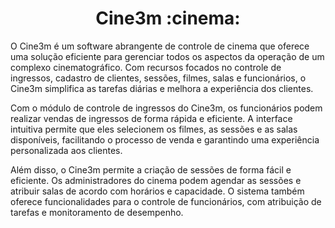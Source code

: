 <h1 align="center">Cine3m :cinema:</h1>

O Cine3m é um software abrangente de controle de cinema que oferece uma solução eficiente para gerenciar todos os aspectos da operação de um complexo cinematográfico. Com recursos focados no controle de ingressos, cadastro de clientes, sessões, filmes, salas e funcionários, o Cine3m simplifica as tarefas diárias e melhora a experiência dos clientes.

Com o módulo de controle de ingressos do Cine3m, os funcionários podem realizar vendas de ingressos de forma rápida e eficiente. A interface intuitiva permite que eles selecionem os filmes, as sessões e as salas disponíveis, facilitando o processo de venda e garantindo uma experiência personalizada aos clientes.

Além disso, o Cine3m permite a criação de sessões de forma fácil e eficiente. Os administradores do cinema podem agendar as sessões e atribuir salas de acordo com horários e capacidade. O sistema também oferece funcionalidades para o controle de funcionários, com atribuição de tarefas e monitoramento de desempenho.
